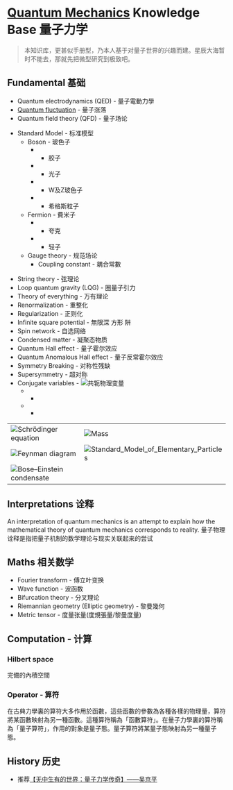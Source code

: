 # [Quantum Mechanics](https://github.com/SZU-BDI/quantum_mechanics_knowledge_base/wiki/Quantum-Mechanics) Knowledge Base 量子力学

> 本知识库，更甚似手册型，乃本人基于对量子世界的兴趣而建。星辰大海暂时不能去，那就先把微型研究到极致吧。

## Fundamental 基础

* Quantum electrodynamics (QED) - 量子電動力學
* [Quantum fluctuation](https://github.com/SZU-BDI/quantum_mechanics_knowledge_base/wiki/Quantum-fluctuation) - 量子涨落
* Quantum field theory (QFD) - 量子场论
- Standard Model - 标准模型
  - Boson - 玻色子
    - - 胶子
    - - 光子
    - - W及Z玻色子
    - - 希格斯粒子
  - Fermion - 費米子
    - - 夸克
    - - 轻子
  - Gauge theory - 规范场论
    - Coupling constant - 耦合常數
* String theory - 弦理论
* Loop quantum gravity (LQG) - 圈量子引力
* Theory of everything - 万有理论
* Renormalization - 重整化
* Regularization - 正则化
* Infinite square potential - 無限深 方形 阱
* Spin network - 自选网络
* Condensed matter - 凝聚态物质
* Quantum Hall effect - 量子霍尔效应
* Quantum Anomalous Hall effect - 量子反常霍尔效应
* Symmetry Breaking - 对称性残缺
* Supersymmetry - 超对称
* Conjugate variables - ![共轭物理变量](https://en.wikipedia.org/wiki/Conjugate_variables "In quantum mechanics, two variables are conjugate if the commutation relation is non zero. A standard example is the relation between position (x) and momentum (p), where the quantum mechanical operators involved obey the commutation relation {\displaystyle [x,p]=px-xp=1/2*i\hbar } {\displaystyle [x,p]=px-xp=1/2*i\hbar }. This can be expressed in terms of an uncertainty relation as {\displaystyle \Delta p\Delta x\geq \hbar } {\displaystyle \Delta p\Delta x\geq \hbar }/2.")
  - -
  - -
  
|  |  |
| -- | -- | 
| ![Schrödinger equation](https://wikimedia.org/api/rest_v1/media/math/render/svg/0de8741a7d26ae98689c7b3339e97dfafea9fd26) | ![Mass](https://upload.wikimedia.org/wikipedia/commons/thumb/3/3e/MassProperties.svg/640px-MassProperties.svg.png) |
|![Feynman diagram](https://upload.wikimedia.org/wikipedia/commons/thumb/1/1f/Feynmann_Diagram_Gluon_Radiation.svg/574px-Feynmann_Diagram_Gluon_Radiation.svg.png) | ![Standard_Model_of_Elementary_Particles](https://upload.wikimedia.org/wikipedia/commons/thumb/0/00/Standard_Model_of_Elementary_Particles.svg/600px-Standard_Model_of_Elementary_Particles.svg.png) |
| ![Bose–Einstein condensate](https://upload.wikimedia.org/wikipedia/commons/thumb/1/10/QuantumPhaseTransition.svg/440px-QuantumPhaseTransition.svg.png) | |


## Interpretations 诠释

An interpretation of quantum mechanics is an attempt to explain how the mathematical theory of quantum mechanics corresponds to reality. 量子物理诠释是指把量子机制的数学理论与现实关联起来的尝试

## Maths 相关数学

* Fourier transform - 傅立叶变换
* Wave function - 波函数
* Bifurcation theory - 分叉理论
* Riemannian geometry (Elliptic geometry) - 黎曼幾何
* Metric tensor - 度量张量(度規張量/黎曼度量)


## Computation - 计算

### Hilbert space

完備的內積空間

### Operator - 算符

在古典力學裏的算符大多作用於函數，這些函數的參數為各種各樣的物理量，算符將某函數映射為另一種函數。這種算符稱為「函數算符」。在量子力學裏的算符稱為「量子算符」，作用的對象是量子態。量子算符將某量子態映射為另一種量子態。


## History 历史

* 推荐[【无中生有的世界：量子力学传奇】——吴京平](https://www.zhihu.com/pub/book/119577300)
